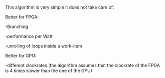 This algorithm is very simple it does not take care of:


Better for FPGA:


-Branching

-performance per Watt

-unrolling of loops inside a work-item



Better for GPU:

-different clockrates (the algorithm assumes that the clockrate of the FPGA is 4 times slower than the one of the GPU)
